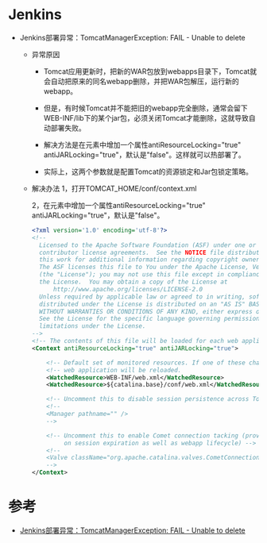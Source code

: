 # Jenkins

* Jenkins部署异常：TomcatManagerException: FAIL - Unable to delete
  
  * 异常原因
  
    - Tomcat应用更新时，把新的WAR包放到webapps目录下，Tomcat就会自动把原来的同名webapp删除，并把WAR包解压，运行新的 webapp。

    - 但是，有时候Tomcat并不能把旧的webapp完全删除，通常会留下WEB-INF/lib下的某个jar包，必须关闭Tomcat才能删除，这就导致自动部署失败。

    - 解决方法是在<Context>元素中增加一个属性antiResourceLocking="true" antiJARLocking="true"，默认是"false"。这样就可以热部署了。

    - 实际上，这两个参数就是配置Tomcat的资源锁定和Jar包锁定策略。
  
  * 解决办法
    1，打开TOMCAT_HOME/conf/context.xml

    2，在<Context>元素中增加一个属性antiResourceLocking="true" antiJARLocking="true"，默认是"false"。
    
    ```xml
    <?xml version='1.0' encoding='utf-8'?>
    <!--
      Licensed to the Apache Software Foundation (ASF) under one or more
      contributor license agreements.  See the NOTICE file distributed with
      this work for additional information regarding copyright ownership.
      The ASF licenses this file to You under the Apache License, Version 2.0
      (the "License"); you may not use this file except in compliance with
      the License.  You may obtain a copy of the License at
          http://www.apache.org/licenses/LICENSE-2.0
      Unless required by applicable law or agreed to in writing, software
      distributed under the License is distributed on an "AS IS" BASIS,
      WITHOUT WARRANTIES OR CONDITIONS OF ANY KIND, either express or implied.
      See the License for the specific language governing permissions and
      limitations under the License.
    -->
    <!-- The contents of this file will be loaded for each web application -->
    <Context antiResourceLocking="true" antiJARLocking="true">  

        <!-- Default set of monitored resources. If one of these changes, the    -->
        <!-- web application will be reloaded.                                   -->
        <WatchedResource>WEB-INF/web.xml</WatchedResource>
        <WatchedResource>${catalina.base}/conf/web.xml</WatchedResource>

        <!-- Uncomment this to disable session persistence across Tomcat restarts -->
        <!--
        <Manager pathname="" />
        -->

        <!-- Uncomment this to enable Comet connection tacking (provides events
             on session expiration as well as webapp lifecycle) -->
        <!--
        <Valve className="org.apache.catalina.valves.CometConnectionManagerValve" />
        -->
    </Context>
    ```
# 参考

  * [Jenkins部署异常：TomcatManagerException: FAIL - Unable to delete](https://blog.csdn.net/fly910905/article/details/80262658)
